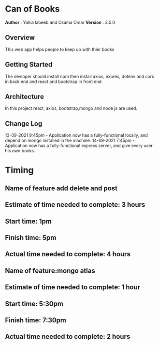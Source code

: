 
# Can of Books

**Author** : Yahia labeeb and Osama Omar
**Version** : 3.0.0

## Overview
This web app helps people to keep up with thier books  

## Getting Started
The devloper should install npm then install axios, expres, dotenv and cors in back end and react and bootstrap in front end

## Architecture
In this project react, axios, bootstrap,mongo and node js are used.

## Change Log
13-09-2021 9:45pm - Application now has a fully-functional locally, and depend on mongo installed in the machine.
14-09-2021 7:45pm - Application now has a fully-functional express server, and give every user his own books.


# Timing

## Name of feature add delete and post

## Estimate of time needed to complete: 3 hours

## Start time: 1pm

## Finish time: 5pm

## Actual time needed to complete: 4 hours

## Name of feature:mongo atlas

## Estimate of time needed to complete: 1 hour

## Start time: 5:30pm

## Finish time: 7:30pm

## Actual time needed to complete: 2 hours
